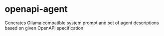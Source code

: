 # openapi-agent
Generates Ollama compatible system prompt and set of agent descriptions based on given OpenAPI specification
